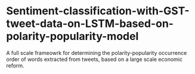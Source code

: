 # Sentiment-classification-with-GST-tweet-data-on-LSTM-based-on-polarity-popularity-model
A full scale frameowrk for determining the polarity-popularity occurrence order of words extracted from tweets, based on a large scale economic reform.
